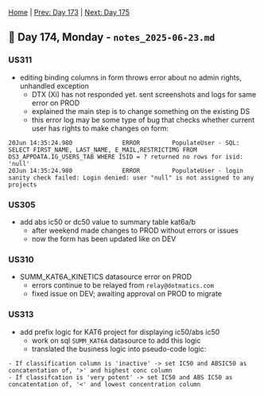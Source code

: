 [Home](../../main.md) | [Prev: Day 173](notes_2025-06-20.md) | [Next: Day 175](./notes_2025-06-24.md)

## 📝 Day 174, Monday - `notes_2025-06-23.md`


### US311
- editing binding columns in form throws error about no admin rights, unhandled exception
    * DTX (Xi) has not responded yet. sent screenshots and logs for same error on PROD
    * explained the main step is to change something on the existing DS
    * this error log may be some type of bug that checks whether current user has rights to make changes on form:
```
20Jun 14:35:24.980              ERROR         PopulateUser - SQL: SELECT FIRST_NAME, LAST_NAME, E_MAIL,RESTRICTIMG FROM DS3_APPDATA.IG_USERS_TAB WHERE ISID = ? returned no rows for isid: 'null'
20Jun 14:35:24.980              ERROR         PopulateUser - login sanity check failed: Login denied: user "null" is not assigned to any projects
```

### US305
- add abs ic50 or dc50 value to summary table kat6a/b
    * after weekend made changes to PROD without errors or issues
    * now the form has been updated like on DEV

### US310
- SUMM_KAT6A_KINETICS datasource error on PROD
    * errors continue to be relayed from `relay@dotmatics.com`
    * fixed issue on DEV; awaiting approval on PROD to migrate

### US313
- add prefix logic for KAT6 project for displaying ic50/abs ic50
    * work on sql `SUMM_KAT6A` datasource to add this logic
    * translated the business logic into pseudo-code logic:

```
- If classification column is 'inactive' -> set IC50 and ABSIC50 as concatentation of, '>' and highest conc column
- If classifcation is 'very potent' -> set IC50 and ABS IC50 as concatentation of, '<' and lowest concentration column
```
